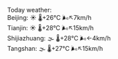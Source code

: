 Today weather:  
Beijing: ☀️ 🌡️+26°C 🌬️↖7km/h  
Tianjin: ☀️ 🌡️+28°C 🌬️↖15km/h  
Shijiazhuang: 🌫  🌡️+28°C 🌬️←4km/h  
Tangshan: 🌫  🌡️+27°C 🌬️↖15km/h  

